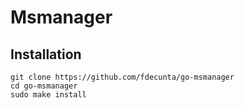 # Msmanager

## Installation

```
git clone https://github.com/fdecunta/go-msmanager
cd go-msmanager
sudo make install
```

